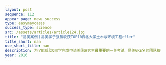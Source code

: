 ```yaml
---
layout: post
sequence: 112
appear_page: news success
type: easymaycases
success_type: science
src: /assets/articles/article124.jpg
title: "易美案例丨易美学子强势收获TOP10西北大学土木与环境工程offer"
title_short: nan
use_short_title: nan
description: 为了能帮助Q同学完成申请美国研究生最重要的一关考试，易美GRE名师团队根据Q同学的个人情况，为他精准定制，量身订造备考方案。Q同学首战GRE考到310+, 刚刚及格，对于申请顶尖名校还是有一定差距。接下来，易美GRE名师团力求帮助Q同学在数学以及长难句等各个击破，在保证能提高到315+的情况下，全力冲刺320+。申请季前，不畏困难的Q同学在易美老师指导下三战GRE，最终收获320+的好成绩。
year: 2016
---
```


